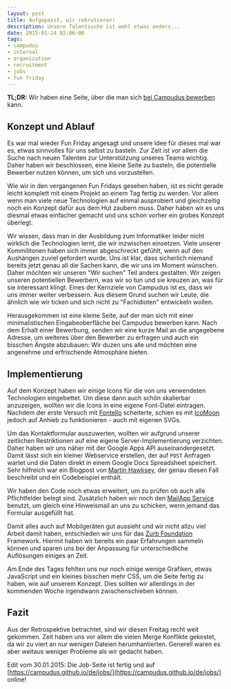 ```yaml
---
layout: post
title: Aufgepasst, wir rekrutieren!
description: Unsere Talentsuche ist wohl etwas anders...
date: 2015-01-24 02:06:00
tags:
- campudus
- internal
- organization
- recruitment
- jobs
- fun friday
---
```

**TL;DR:** Wir haben eine Seite, über die man sich [bei Campudus bewerben](https://campudus.github.io/de/jobs/) kann.

## Konzept und Ablauf
Es war mal wieder Fun Friday angesagt und unsere Idee für dieses mal war es, etwas sinnvolles für uns selbst zu basteln. Zur Zeit ist vor allem die Suche nach neuen Talenten zur Unterstützung unseres Teams wichtig. Daher haben wir beschlossen, eine kleine Seite zu basteln, die potentielle Bewerber nutzen können, um sich uns vorzustellen.

Wie wir in den vergangenen Fun Fridays gesehen haben, ist es nicht gerade leicht komplett mit einem Projekt an einem Tag fertig zu werden. Vor allem wenn man viele neue Technologien auf einmal ausprobiert und gleichzeitig noch ein Konzept dafür aus dem Hut zaubern muss. Daher haben wir es uns diesmal etwas einfacher gemacht und uns schon vorher ein grobes Konzept überlegt.

Wir wissen, dass man in der Ausbildung zum Informatiker leider nicht wirklich die Technologien lernt, die wir inzwischen einsetzen. Viele unserer Kommilitonen haben sich immer abgeschreckt gefühlt, wenn auf den Aushängen zuviel gefordert wurde. Uns ist klar, dass sicherlich niemand bereits jetzt genau all die Sachen kann, die wir uns im Moment wünschen. Daher möchten wir unseren "Wir suchen" Teil anders gestalten. Wir zeigen unseren potentiellen Bewerbern, was wir so tun und sie kreuzen an, was für sie interessant klingt. Eines der Kernziele von Campudus ist es, dass wir uns immer weiter verbessern. Aus diesem Grund suchen wir Leute, die ähnlich wie wir ticken und sich nicht zu "Fachidioten" entwickeln wollen.

Herausgekommen ist eine kleine Seite, auf der man sich mit einer minimalistischen Eingabeoberfläche bei Campudus bewerben kann. Nach dem Erhalt einer Bewerbung, senden wir eine kurze Mail an die angegebene Adresse, um weiteres über den Bewerber zu erfragen und auch ein bisschen Ängste abzubauen: Wir duzen uns alle und möchten eine angenehme und erfrischende Atmosphäre bieten.

## Implementierung
Auf dem Konzept haben wir einige Icons für die von uns verwendeten Technologien eingebettet. Um diese dann auch schön skalierbar anzuzeigen, wollten wir die Icons in eine eigene Font-Datei eintragen. Nachdem der erste Versuch mit [Fontello](http://fontello.com/) scheiterte, schien es mit [IcoMoon](https://icomoon.io/app/) jedoch auf Anhieb zu funktionieren - auch mit eigenen SVGs.

Um das Kontaktformular auszuwerten, wollten wir aufgrund unserer zeitlichen Restriktionen auf eine eigene Server-Implementierung verzichten. Daher haben wir uns näher mit der Google Apps API auseinandergesetzt. Damit lässt sich ein kleiner Webservice erstellen, der auf `POST` Anfragen wartet und die Daten direkt in einem Google Docs Spreadsheet speichert. Sehr hilfreich war ein Blogpost von [Martin Hawksey](https://mashe.hawksey.info/2014/07/google-sheets-as-a-database-insert-with-apps-script-using-postget-methods-with-ajax-example/), der genau diesen Fall beschreibt und ein Codebeispiel enthält.

Wir haben den Code noch etwas erweitert, um zu prüfen ob auch alle Pflichtfelder belegt sind. Zusätzlich haben wir noch den [MailApp Service](https://developers.google.com/apps-script/reference/mail/mail-app) benutzt, um gleich eine Hinweismail an uns zu schicken, wenn jemand das Formular ausgefüllt hat.

Damit alles auch auf Mobilgeräten gut aussieht und wir nicht allzu viel Arbeit damit haben, entschieden wir uns für das [Zurb Foundation](http://foundation.zurb.com/) Framework. Hiermit haben wir bereits ein paar Erfahrungen sammeln können und sparen uns bei der Anpassung für unterschiedliche Auflösungen einiges an Zeit.

Am Ende des Tages fehlten uns nur noch einige wenige Grafiken, etwas JavaScript und ein kleines bisschen mehr CSS, um die Seite fertig zu haben, wie auf unserem Konzept. Dies sollten wir allerdings in der kommenden Woche irgendwann zwischenschieben können.

## Fazit
Aus der Retrospektive betrachtet, sind wir diesen Freitag recht weit gekommen. Zeit haben uns vor allem die vielen Merge Konflikte gekostet, da wir zu viert an nur wenigen Dateien herumhantierten. Generell waren es aber weitaus weniger Probleme als wir gedacht haben.

Edit vom 30.01.2015: Die Job-Seite ist fertig und auf [https://campudus.github.io/de/jobs/](https://campudus.github.io/de/jobs/) online!